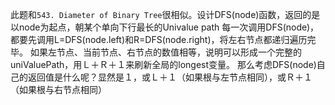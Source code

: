 此题和```543. Diameter of Binary Tree```很相似。设计DFS(node)函数，返回的是以node为起点，朝某个单向下行最长的Univalue path
每一次调用DFS(node)，都要先调用L=DFS(node.left)和R=DFS(node.right)，将左右节点都递归遍历完毕。
如果左节点、当前节点、右节点的数值相等，说明可以形成一个完整的uniValuePath，用Ｌ＋Ｒ＋１来刷新全局的longest变量。
那么考虑DFS(node)自己的返回值是什么呢？显然是１，或Ｌ＋１（如果根与左节点相同），或Ｒ＋１（如果根与右节点相同）
